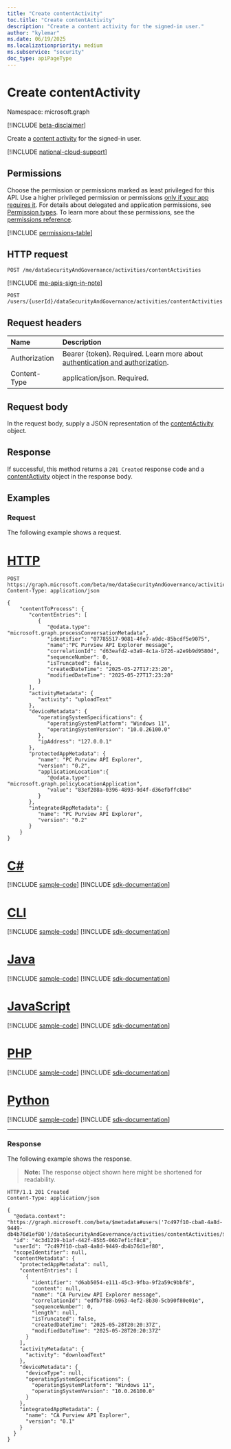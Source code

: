 ```yaml
---
title: "Create contentActivity"
toc.title: "Create contentActivity"
description: "Create a content activity for the signed-in user."
author: "kylemar"
ms.date: 06/19/2025
ms.localizationpriority: medium
ms.subservice: "security"
doc_type: apiPageType
---
```


# Create contentActivity

Namespace: microsoft.graph

[!INCLUDE [beta-disclaimer](../../includes/beta-disclaimer.md)]

Create a [content activity](../resources/contentactivity.md) for the signed-in user.

[!INCLUDE [national-cloud-support](../../includes/global-only.md)]

## Permissions

Choose the permission or permissions marked as least privileged for this API. Use a higher privileged permission or permissions [only if your app requires it](/graph/permissions-overview#best-practices-for-using-microsoft-graph-permissions). For details about delegated and application permissions, see [Permission types](/graph/permissions-overview#permission-types). To learn more about these permissions, see the [permissions reference](/graph/permissions-reference).

<!-- {
  "blockType": "permissions",
  "name": "activitiescontainer-post-contentactivities-permissions"
}
-->
[!INCLUDE [permissions-table](../includes/permissions/activitiescontainer-post-contentactivities-permissions.md)]

## HTTP request

<!-- {
  "blockType": "ignored"
}
-->
``` http
POST /me/dataSecurityAndGovernance/activities/contentActivities
```

[!INCLUDE [me-apis-sign-in-note](../includes/me-apis-sign-in-note.md)]

<!-- { "blockType": "ignored" } -->
```http
POST /users/{userId}/dataSecurityAndGovernance/activities/contentActivities
```

## Request headers

|Name|Description|
|:---|:---|
|Authorization|Bearer {token}. Required. Learn more about [authentication and authorization](/graph/auth/auth-concepts).|
|Content-Type|application/json. Required.|

## Request body

In the request body, supply a JSON representation of the [contentActivity](../resources/contentactivity.md) object.

## Response

If successful, this method returns a `201 Created` response code and a [contentActivity](../resources/contentactivity.md) object in the response body.

## Examples

### Request

The following example shows a request.
# [HTTP](#tab/http)
<!-- {
  "blockType": "request",
  "name": "create_contentactivity_from_"
}
-->
``` http
POST https://graph.microsoft.com/beta/me/dataSecurityAndGovernance/activities/contentActivities
Content-Type: application/json

{
    "contentToProcess": {
       "contentEntries": [
          {
             "@odata.type": "microsoft.graph.processConversationMetadata",
             "identifier": "07785517-9081-4fe7-a9dc-85bcdf5e9075",
             "name":"PC Purview API Explorer message",
             "correlationId": "d63eafd2-e3a9-4c1a-b726-a2e9b9d9580d",
             "sequenceNumber": 0, 
             "isTruncated": false,
             "createdDateTime": "2025-05-27T17:23:20",
             "modifiedDateTime": "2025-05-27T17:23:20"
          }
       ],
       "activityMetadata": { 
          "activity": "uploadText"
       },
       "deviceMetadata": {
          "operatingSystemSpecifications": {
             "operatingSystemPlatform": "Windows 11",
             "operatingSystemVersion": "10.0.26100.0" 
          },
          "ipAddress": "127.0.0.1"
       },
       "protectedAppMetadata": {
          "name": "PC Purview API Explorer",
          "version": "0.2",
          "applicationLocation":{
             "@odata.type": "microsoft.graph.policyLocationApplication",
             "value": "83ef208a-0396-4893-9d4f-d36efbffc8bd"
          }
       },
       "integratedAppMetadata": {
          "name": "PC Purview API Explorer",
          "version": "0.2" 
       }
    }
}
```

# [C#](#tab/csharp)
[!INCLUDE [sample-code](../includes/snippets/csharp/create-contentactivity-from--csharp-snippets.md)]
[!INCLUDE [sdk-documentation](../includes/snippets/snippets-sdk-documentation-link.md)]

# [CLI](#tab/cli)
[!INCLUDE [sample-code](../includes/snippets/cli/create-contentactivity-from--cli-snippets.md)]
[!INCLUDE [sdk-documentation](../includes/snippets/snippets-sdk-documentation-link.md)]

# [Java](#tab/java)
[!INCLUDE [sample-code](../includes/snippets/java/create-contentactivity-from--java-snippets.md)]
[!INCLUDE [sdk-documentation](../includes/snippets/snippets-sdk-documentation-link.md)]

# [JavaScript](#tab/javascript)
[!INCLUDE [sample-code](../includes/snippets/javascript/create-contentactivity-from--javascript-snippets.md)]
[!INCLUDE [sdk-documentation](../includes/snippets/snippets-sdk-documentation-link.md)]

# [PHP](#tab/php)
[!INCLUDE [sample-code](../includes/snippets/php/create-contentactivity-from--php-snippets.md)]
[!INCLUDE [sdk-documentation](../includes/snippets/snippets-sdk-documentation-link.md)]

# [Python](#tab/python)
[!INCLUDE [sample-code](../includes/snippets/python/create-contentactivity-from--python-snippets.md)]
[!INCLUDE [sdk-documentation](../includes/snippets/snippets-sdk-documentation-link.md)]

---

### Response

The following example shows the response.
>**Note:** The response object shown here might be shortened for readability.
<!-- {
  "blockType": "response",
  "truncated": true,
  "@odata.type": "microsoft.graph.contentActivity"
}
-->
``` http
HTTP/1.1 201 Created
Content-Type: application/json

{
  "@odata.context": "https://graph.microsoft.com/beta/$metadata#users('7c497f10-cba8-4a8d-9449-db4b76d1ef80')/dataSecurityAndGovernance/activities/contentActivities/$entity",
  "id": "4c3d1219-b1af-442f-85b5-06b7ef1cf8c8",
  "userId": "7c497f10-cba8-4a8d-9449-db4b76d1ef80",
  "scopeIdentifier": null,
  "contentMetadata": {
    "protectedAppMetadata": null,
    "contentEntries": [
      {
        "identifier": "d6ab5054-e111-45c3-9fba-9f2a59c9bbf8",
        "content": null,
        "name": "CA Purview API Explorer message",
        "correlationId": "edfb7f88-b963-4ef2-8b30-5cb90f80e01e",
        "sequenceNumber": 0,
        "length": null,
        "isTruncated": false,
        "createdDateTime": "2025-05-28T20:20:37Z",
        "modifiedDateTime": "2025-05-28T20:20:37Z"
      }
    ],
    "activityMetadata": {
      "activity": "downloadText"
    },
    "deviceMetadata": {
      "deviceType": null,
      "operatingSystemSpecifications": {
        "operatingSystemPlatform": "Windows 11",
        "operatingSystemVersion": "10.0.26100.0"
      }
    },
    "integratedAppMetadata": {
      "name": "CA Purview API Explorer",
      "version": "0.1"
    }
  }
}
```
